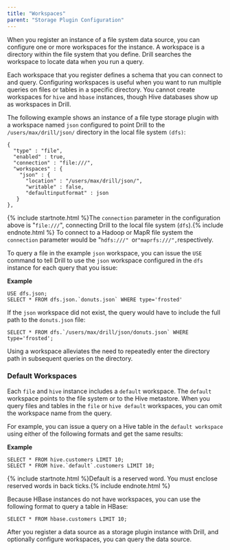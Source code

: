 ```yaml
---
title: "Workspaces"
parent: "Storage Plugin Configuration"
---
```

When you register an instance of a file system data source, you can configure
one or more workspaces for the instance. A workspace is a directory within the
file system that you define. Drill searches the workspace to locate data when
you run a query.

Each workspace that you register defines a schema that you can connect to and
query. Configuring workspaces is useful when you want to run multiple queries
on files or tables in a specific directory. You cannot create workspaces for
`hive` and `hbase` instances, though Hive databases show up as workspaces in
Drill.

The following example shows an instance of a file type storage plugin with a
workspace named `json` configured to point Drill to the
`/users/max/drill/json/` directory in the local file system `(dfs)`:

    {
      "type" : "file",
      "enabled" : true,
      "connection" : "file:///",
      "workspaces" : {
        "json" : {
          "location" : "/users/max/drill/json/",
          "writable" : false,
          "defaultinputformat" : json
       } 
    },

{% include startnote.html %}The `connection` parameter in the configuration above is "`file:///`", connecting Drill to the local file system (`dfs`).{% include endnote.html %}
To connect to a Hadoop or MapR file system the `connection` parameter would be "`hdfs:///" `or` "maprfs:///", `respectively.

To query a file in the example `json` workspace, you can issue the `USE`
command to tell Drill to use the `json` workspace configured in the `dfs`
instance for each query that you issue:

**Example**

    USE dfs.json;
    SELECT * FROM dfs.json.`donuts.json` WHERE type='frosted'

If the `json` workspace did not exist, the query would have to include the
full path to the `donuts.json` file:

    SELECT * FROM dfs.`/users/max/drill/json/donuts.json` WHERE type='frosted';

Using a workspace alleviates the need to repeatedly enter the directory path
in subsequent queries on the directory.

### Default Workspaces

Each `file` and `hive` instance includes a `default` workspace. The `default`
workspace points to the file system or to the Hive metastore. When you query
files and tables in the `file` or `hive default` workspaces, you can omit the
workspace name from the query.

For example, you can issue a query on a Hive table in the `default workspace`
using either of the following formats and get the same results:

**Example**

    SELECT * FROM hive.customers LIMIT 10;
    SELECT * FROM hive.`default`.customers LIMIT 10;

{% include startnote.html %}Default is a reserved word. You must enclose reserved words in back ticks.{% include endnote.html %}


Because HBase instances do not have workspaces, you can use the following
format to query a table in HBase:

    SELECT * FROM hbase.customers LIMIT 10;

After you register a data source as a storage plugin instance with Drill, and
optionally configure workspaces, you can query the data source.